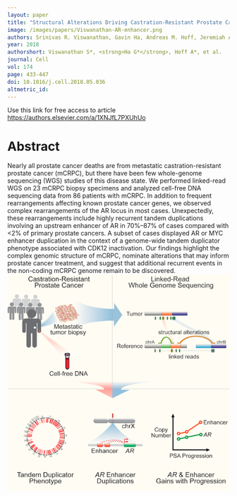 ```yaml
---
layout: paper
title: "Structural Alterations Driving Castration-Resistant Prostate Cancer Revealed by Linked-Read Genome Sequencing"
image: /images/papers/Viswanathan-AR-enhancer.png
authors: Srinivas R. Viswanathan, Gavin Ha, Andreas M. Hoff, Jeremiah A. Wala, Jian Carrot-Zhang, Christopher W. Whelan, Nicholas J. Haradhvala, Samuel S. Freeman, Sarah C. Reed, Justin Rhoades, Paz Polak, Michelle Cipicchio, Stephanie A. Wankowicz, Alicia Wong, Tushar Kamath, Zhenwei Zhang, Gregory J. Gydush, Denisse Rotem, PCF/SU2C International Prostate Cancer Dream Team, J. Christopher Love, Gad Getz, Stacey Gabriel, Cheng-Zhong Zhang, Scott M. Dehm, Peter S. Nelson, Eliezer M. Van Allen, Atish D. Choudhury, Viktor A. Adalsteinsson, Rameen Beroukhim, Mary-Ellen Taplin, Matthew Meyerson.
year: 2018
authorshort: Viswanathan S*, <strong>Ha G*</strong>, Hoff A*, et al.
journal: Cell
vol: 174
page: 433-447
doi: 10.1016/j.cell.2018.05.036
altmetric_id: 
---
```


Use this link for free access to article <a href="https://authors.elsevier.com/a/1XNJfL7PXUhUo" target="_blank">https://authors.elsevier.com/a/1XNJfL7PXUhUo</a>

# Abstract

Nearly all prostate cancer deaths are from metastatic castration-resistant prostate cancer (mCRPC), but there have been few whole-genome sequencing (WGS) studies of this disease state. We performed linked-read WGS on 23 mCRPC biopsy specimens and analyzed cell-free DNA sequencing data from 86 patients with mCRPC. In addition to frequent rearrangements affecting known prostate cancer genes, we observed complex rearrangements of the AR locus in most cases. Unexpectedly, these rearrangements include highly recurrent tandem duplications involving an upstream enhancer of AR in 70%–87% of cases compared with <2% of primary prostate cancers. A subset of cases displayed AR or MYC enhancer duplication in the context of a genome-wide tandem duplicator phenotype associated with CDK12 inactivation. Our findings highlight the complex genomic structure of mCRPC, nominate alterations that may inform prostate cancer treatment, and suggest that additional recurrent events in the non-coding mCRPC genome remain to be discovered.
![Viswanathan S, Ha G, Hoff A, et al. (2018) Cell.|900x900](/images/papers/Viswanathan-Graphical-Abstract_small.png)

